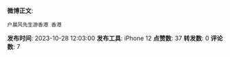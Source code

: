 **微博正文**: 
```
户晨风先生游香港 香港
```
**发布时间**: 2023-10-28 12:03:00
**发布工具**: iPhone 12
**点赞数**: 37
**转发数**: 0
**评论数**: 7
